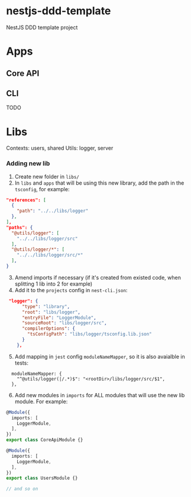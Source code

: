 # nestjs-ddd-template
NestJS DDD template project

# Apps
## Core API

## CLI
TODO

# Libs

Contexts: users, shared
Utils: logger, server

### Adding new lib

1. Create new folder in `libs/`
2. In `libs` and `apps` that will be using this new library, add the path in the `tsconfig`, for example:
```json
"references": [
  {
    "path": "../../libs/logger"
  },
],
"paths": {
  "@utils/logger": [
    "../../libs/logger/src"
  ],
  "@utils/logger/*": [
    "../../libs/logger/src/*"
  ],
}
```
3. Amend imports if necessary (if it's created from existed code, when splitting 1 lib into 2 for example)
4. Add it to the `projects` config in `nest-cli.json`:
```json
 "logger": {
      "type": "library",
      "root": "libs/logger",
      "entryFile": "LoggerModule",
      "sourceRoot": "libs/logger/src",
      "compilerOptions": {
        "tsConfigPath": "libs/logger/tsconfig.lib.json"
      }
    },
```
5. Add mapping in `jest` config `moduleNameMapper`, so it is also avaialble in tests:
```
  moduleNameMapper: {
    "^@utils/logger(|/.*)$": "<rootDir>/libs/logger/src/$1",
  },
```
6. Add new modules in `imports` for ALL modules that will use the new lib module. For example:
```ts
@Module({
  imports: [
    LoggerModule,
  ],
})
export class CoreApiModule {}

@Module({
  imports: [
    LoggerModule,
  ],
})
export class UsersModule {}

// and so on
```